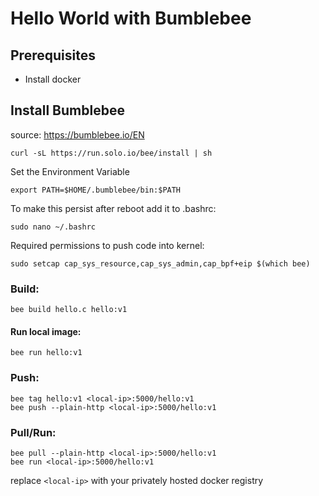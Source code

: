# Hello World with Bumblebee

## Prerequisites
- Install docker

## Install Bumblebee 
source: https://bumblebee.io/EN

```console 
curl -sL https://run.solo.io/bee/install | sh
```

Set the Environment Variable

```console
export PATH=$HOME/.bumblebee/bin:$PATH
```
To make this persist after reboot add it to .bashrc:
```console
sudo nano ~/.bashrc
```

Required permissions to push code into kernel:

```console
sudo setcap cap_sys_resource,cap_sys_admin,cap_bpf+eip $(which bee)
```

### Build:

```console
bee build hello.c hello:v1
```
#### Run local image:
```console
bee run hello:v1
```

### Push:
```console
bee tag hello:v1 <local-ip>:5000/hello:v1
bee push --plain-http <local-ip>:5000/hello:v1
```

### Pull/Run:
```console
bee pull --plain-http <local-ip>:5000/hello:v1
bee run <local-ip>:5000/hello:v1
```
replace `<local-ip>` with your privately hosted docker registry